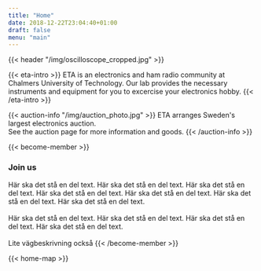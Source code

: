 ```yaml
---
title: "Home"
date: 2018-12-22T23:04:40+01:00
draft: false
menu: "main"
---
```


<!-- Title with image. Input URL to header image. -->
{{< header "/img/oscilloscope_cropped.jpg" >}}

<!-- Short introduction -->
{{< eta-intro >}}
  ETA is an electronics and ham radio community at Chalmers University of Technology. Our lab provides the necessary instruments and equipment for you to excercise your electronics hobby.
{{< /eta-intro >}}

<!-- The auction -->
{{< auction-info "/img/auction_photo.jpg" >}}
  ETA arranges Sweden's largest electronics auction.
  <br>
  See the auction page for more information and goods.
{{< /auction-info >}}

<!-- How to become a member -->
{{< become-member >}}
  <h3>Join us</h3>
  Här ska det stå en del text. Här ska det stå en del text. Här ska det stå en del text. Här ska det stå en del text. Här ska det stå en del text. Här ska det stå en del text. Här ska det stå en del text.
  <br><br>
  Här ska det stå en del text. Här ska det stå en del text. Här ska det stå en del text. Här ska det stå en del text.
  <br><br>
  Lite vägbeskrivning också
{{< /become-member >}}

<!-- How to get here -->
{{< home-map >}}
